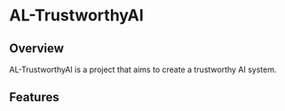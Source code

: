 # AL-TrustworthyAI

## Overview

AL-TrustworthyAI is a project that aims to create a trustworthy AI system.

## Features
